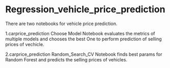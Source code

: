# Regression_vehicle_price_prediction

There are two notebooks for vehicle price prediction.

1.carprice_prediction Choose Model Notebook evaluates the metrics of multiple models and chooses the best One to perform prediction of selling prices of vechicle.

2.carprice_prediction Random_Search_CV Notebook finds best params for Random Forest and predicts the selling prices of vehicles. 
